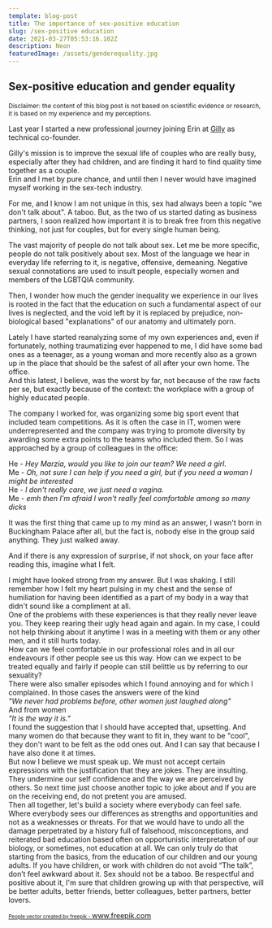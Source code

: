 ```yaml
---
template: blog-post
title: The importance of sex-positive education
slug: /sex-positive education
date: 2021-03-27T05:53:16.102Z
description: Neon
featuredImage: /assets/genderequality.jpg
---
```


## Sex-positive education and gender equality

<p style="font-size:12px;">Disclaimer: the content of this blog post is not based on scientific evidence or research, it is based on my experience and my perceptions.</p>

Last year I started a new professional journey joining Erin at 
<a href="https://www.getgilly.com">Gilly</a> as technical co-founder.

Gilly's mission is to improve the sexual life of couples who are really busy, especially after they had children, and are finding it hard to find quality time together as a couple. <br/>
Erin and I met by pure chance, and until then I never would have imagined myself working in the sex-tech industry.

For me, and I know I am not unique in this, sex had always been a topic "we don't talk about". A taboo. 
But, as the two of us started dating as business partners, I soon realized how important it is to break free from this negative thinking, not just for couples, but for every single human being.


The vast majority of people do not talk about sex. Let me be more specific, people do not talk positively about sex. Most of the language we hear in everyday life referring to it, is negative, offensive, demeaning.
Negative sexual connotations are used to insult people, especially women and members of the LGBTQIA community.

Then, I wonder how much the gender inequality we experience in our lives is rooted in the fact that the education on such a fundamental aspect of our lives is neglected, and the void left by it is replaced by prejudice, non-biological based "explanations" of our anatomy and ultimately porn. 

Lately I have started reanalyzing some of my own experiences and, even if fortunately, nothing traumatizing ever happened to me, I did have some bad ones as a teenager, as a young woman and more recently also as a grown up in the place that should be the safest of all after your own home. The office. <br/>
And this latest, I believe, was the worst by far, not because of the raw facts per se, but exactly because of the context: the workplace with a group of highly educated people. 

The company I worked for, was organizing some big sport event that included team competitions. As it is often the case in IT, women were underrepresented and the company was trying to promote diversity by awarding some extra points to the teams who included them.
So I was approached by a group of colleagues in the office:

He - _Hey Marzia, would you like to join our team? We need a girl._<br/>
Me - _Oh, not sure I can help if you need a girl, but if you need a woman I might be interested_<br/>
He - _I don't really care, we just need a vagina._<br/>
Me - _emh then I'm afraid I won't really feel comfortable among so many dicks_<br/>

It was the first thing that came up to my mind as an answer, I wasn't born in Buckingham Palace after all, but the fact is, nobody else in the group said anything. They just walked away.<br/> 

And if there is any expression of surprise, if not shock, on your face after reading this, imagine what I felt. 

I might have looked strong from my answer. But I was shaking. I still remember how I felt my heart pulsing in my chest and the sense of humiliation for having been identified as a part of my body in a way that didn't sound like a compliment at all.<br/>
One of the problems with these experiences is that they really never leave you. They keep rearing their ugly head again and again. 
In my case, I could not help thinking about it anytime I was in a meeting with them or any other men, and it still hurts today. 
<br/>
How can we feel comfortable in our professional roles and in all our endeavours if other people see us this way. How can we expect to be treated equally and fairly if people can still belittle us by referring to our sexuality?
<br/>
There were also smaller episodes which I found annoying and for which I complained. In those cases the answers were of the kind <br/>
_"We never had problems before, other women just laughed along"_ <br/>
And from women <br/>
_"It is the way it is."_
<br/>
I found the suggestion that I should have accepted that, upsetting. And many women do that because they want to fit in, they want to be "cool", they don't want to be felt as the odd ones out. And I can say that because I have also done it at times. <br/>
But now I believe we must speak up. We must not accept certain expressions with the justification that they are jokes. They are insulting. They undermine our self confidence and the way we are perceived by others. So next time just choose another topic to joke about and if you are on the receiving end, do not pretent you are amused. 
 <br/>
Then all together, let's build a society where everybody can feel safe. Where everybody sees our differences as strengths and opportunities and not as a weaknesses or threats. 
For that we would have to undo all the damage perpetrated by a history full of falsehood, misconceptions, and reiterated bad education based often on opportunistic interpretation of our biology, or sometimes, not education at all.
We can only truly do that starting from the basics, from the education of our children and our young adults. 
If you have children, or work with children do not avoid “The talk”, don’t feel awkward about it. Sex should not be a taboo. Be respectful and positive about it, I'm sure that children growing up with that perspective, will be better adults, better friends, better colleagues, better partners, better lovers. 


<a style="font-size:10px;" href='https://www.freepik.com/vectors/people'>People vector created by freepik - www.freepik.com</a>








